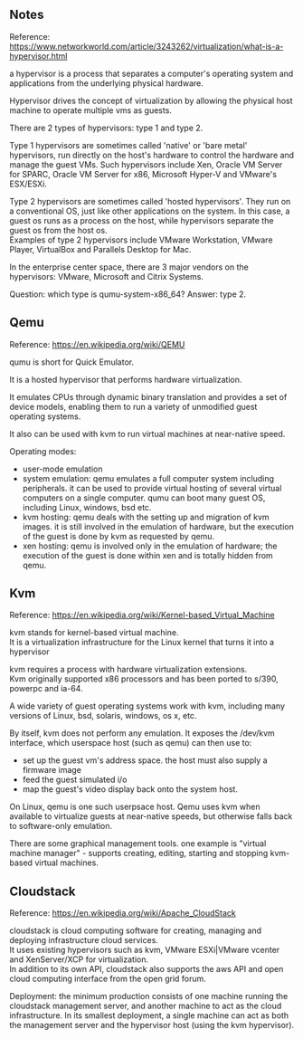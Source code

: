 Notes
----------------------

Reference: https://www.networkworld.com/article/3243262/virtualization/what-is-a-hypervisor.html

a hypervisor is a process that separates a computer's operating system and applications 
from the underlying physical hardware.

Hypervisor drives the concept of virtualization by allowing the physical host machine to operate multiple vms as guests.

There are 2 types of hypervisors: type 1 and type 2.  

Type 1 hypervisors are sometimes called 'native' or 'bare metal' hypervisors,
run directly on the host's hardware to control the hardware and manage the guest VMs.
Such hypervisors include Xen, Oracle VM Server for SPARC, Oracle VM Server for x86, Microsoft Hyper-V and VMware's ESX/ESXi.

Type 2 hypervisors are sometimes called 'hosted hypervisors'.
They run on a conventional OS, just like other applications on the system.
In this case, a guest os runs as a process on the host, 
while hypervisors separate the guest os from the host os.  
Examples of type 2 hypervisors include VMware Workstation, VMware Player, VirtualBox and Parallels Desktop for Mac.

In the enterprise center space, there are 3 major vendors on the hypervisors: VMware, Microsoft and Citrix Systems.

Question: which type is qumu-system-x86_64? 
Answer: type 2.


Qemu
--------------------------

Reference: https://en.wikipedia.org/wiki/QEMU

qumu is short for Quick Emulator.

It is a hosted hypervisor that performs hardware virtualization.

It emulates CPUs through dynamic binary translation and provides a set of device models,
enabling them to run a variety of unmodified guest operating systems.

It also can be used with kvm to run virtual machines at near-native speed.

Operating modes:  
- user-mode emulation  
- system emulation: qemu emulates a full computer system including peripherals.
	it can be used to provide virtual hosting of several virtual computers on a single computer.
	qumu can boot many guest OS, including Linux, windows, bsd etc.  
- kvm hosting: qemu deals with the setting up and migration of kvm images.
	it is still involved in the emulation of hardware, but the execution of the guest is done by kvm as requested by qemu.  
- xen hosting: qemu is involved only in the emulation of hardware;
	the execution of the guest is done within xen and is totally hidden from qemu.


Kvm
-------------------

Reference: https://en.wikipedia.org/wiki/Kernel-based_Virtual_Machine

kvm stands for kernel-based virtual machine.  
It is a virtualization infrastructure for the Linux kernel that turns it into a hypervisor

kvm requires a process with hardware virtualization extensions.  
Kvm originally supported x86 processors and has been ported to s/390, powerpc and ia-64.

A wide variety of guest operating systems work with kvm, 
including many versions of Linux, bsd, solaris, windows, os x, etc.

By itself, kvm does not perform any emulation.
It exposes the /dev/kvm interface, which userspace host (such as qemu) can then use to:  
- set up the guest vm's address space. the host must also supply a firmware image  
- feed the guest simulated i/o  
- map the guest's video display back onto the system host.

On Linux, qemu is one such userpsace host. 
Qemu uses kvm when available to virtualize guests at near-native speeds,
but otherwise falls back to software-only emulation.

There are some graphical management tools. one example is "virtual machine manager" - 
supports creating, editing, starting and stopping kvm-based virtual machines.


Cloudstack
--------------------------

Reference: https://en.wikipedia.org/wiki/Apache_CloudStack

cloudstack is cloud computing software for creating, managing and deploying infrastructure cloud services.  
It uses existing hypervisors such as kvm, VMware ESXi|VMware vcenter and XenServer/XCP for virtualization.  
In addition to its own API, cloudstack also supports the aws API and open cloud computing interface from the open grid forum.

Deployment: the minimum production consists of one machine running the cloudstack management server,
and another machine to act as the cloud infrastructure.
In its smallest deployment, a single machine can act as both the management server and the hypervisor host (using the kvm hypervisor).
